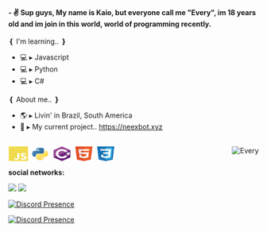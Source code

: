  #### - ✌ Sup guys, My name is Kaio, but everyone call me "Every", im 18 years old and im join in this world, world of programming recently.

❴ I'm learning.. ❵
- 💻 ▸ Javascript
- 💻 ▸ Python
- 💻 ▸ C# 


❴ About me.. ❵

- 🌎 ▸ Livin' in Brazil, South America
- 📁 ▸ My current project.. https://neexbot.xyz


<div>
<div style="display: inline_block"><br>
  <img align="center" alt="Every-JS" height="30" width="40" src="https://raw.githubusercontent.com/devicons/devicon/master/icons/javascript/javascript-plain.svg">
  <img align="center" alt="Every-Python" height="30" width="40" src="https://raw.githubusercontent.com/devicons/devicon/9f4f5cdb393299a81125eb5127929ea7bfe42889/icons/python/python-original.svg">
   <img align="center" alt="Every-C#" height="30" width="40" src="https://raw.githubusercontent.com/devicons/devicon/9f4f5cdb393299a81125eb5127929ea7bfe42889/icons/csharp/csharp-original.svg">
  <img align="center" alt="Every-HTML" height="30" width="40" src="https://raw.githubusercontent.com/devicons/devicon/master/icons/html5/html5-original.svg">
  <img align="center" alt="Every-CSS" height="30" width="40" src="https://raw.githubusercontent.com/devicons/devicon/master/icons/css3/css3-original.svg">
  <img align="right" alt="Every" src="https://media1.tenor.com/images/2e4d89625d6de7346cb188e4d768c54e/tenor.gif?itemid=19213132">
  <img src="" data-canonical-src="https://lanyard-profile-readme.vercel.app/api/749786707561414747)" style="max-width:100%;">
</div>
  
  **social networks:**
  
  <a href="https://www.youtube.com/channel/UCWy3C5dmQ1EjdqdU7OKYGJQ" target="_blank"><img src="https://img.shields.io/badge/-Youtube-%23333?style=for-the-badge&logo=youtube&logoColor=white" target="_blank"></a>
  <a href="https://instagram.com/yungguetto" target="_blank"><img src="https://img.shields.io/badge/-Instagram-%23E4405F?style=for-the-badge&logo=instagram&logoColor=white" target="_blank"></a>
</div>

 <a href="https://discord.com/users/749786707561414747" rel="nofollow"><img src="https://camo.githubusercontent.com/01dc54b4eb9815adcd50b4dc1091bae9d2e87da916102c40ab973bf133062770/68747470733a2f2f6c616e796172642d70726f66696c652d726561646d652e76657263656c2e6170702f6170692f373035363635383133393934303132363935" alt="Discord Presence" data-canonical-src="https://lanyard-profile-readme.vercel.app/api/:749786707561414747" style="max-width:100%;"></a>


  

[![Discord Presence](https://lanyard-profile-readme.vercel.app/api/749786707561414747)](https://discord.com/users/749786707561414747)
